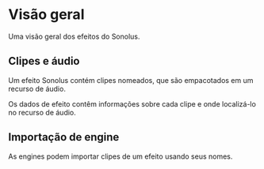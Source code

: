 # Visão geral

Uma visão geral dos efeitos do Sonolus.

## Clipes e áudio

Um efeito Sonolus contém clipes nomeados, que são empacotados em um recurso de áudio.

Os dados de efeito contêm informações sobre cada clipe e onde localizá-lo no recurso de áudio.

## Importação de engine

As engines podem importar clipes de um efeito usando seus nomes.
